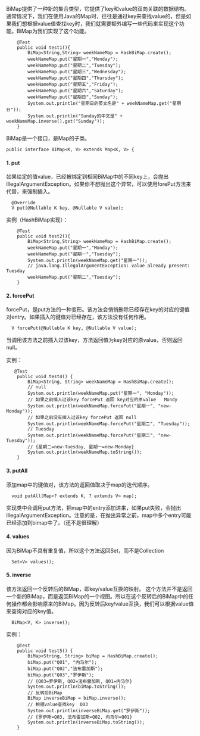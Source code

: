 BiMap提供了一种新的集合类型，它提供了key和value的双向关联的数据结构。通常情况下，我们在使用Java的Map时，往往是通过key来查找value的，但是如果我们想根据value值查找key时，我们就需要额外编写一些代码来实现这个功能。BiMap为我们实现了这个功能。
```
    @Test
    public void test1(){
        BiMap<String,String> weekNameMap = HashBiMap.create();
        weekNameMap.put("星期一","Monday");
        weekNameMap.put("星期二","Tuesday");
        weekNameMap.put("星期三","Wednesday");
        weekNameMap.put("星期四","Thursday");
        weekNameMap.put("星期五","Friday");
        weekNameMap.put("星期六","Saturday");
        weekNameMap.put("星期日","Sunday");
        System.out.println("星期日的英文名是" + weekNameMap.get("星期日"));
        System.out.println("Sunday的中文是" + weekNameMap.inverse().get("Sunday"));
    }
```

BiMap是一个接口，是Map的子类。
```
public interface BiMap<K, V> extends Map<K, V> {
```
#### 1. put

如果给定的值value，已经被绑定到相同BiMap中的不同key上，会抛出IllegalArgumentException。如果你不想抛出这个异常，可以使用forePut方法来代替，来强制插入。
```
  @Override
  V put(@Nullable K key, @Nullable V value);
```  
实例（HashBiMap实现）：
```
    @Test
    public void test2(){
        BiMap<String,String> weekNameMap = HashBiMap.create();
        weekNameMap.put("星期一","Monday");
        weekNameMap.put("星期一","Tuesday");
        System.out.println(weekNameMap.get("星期一"));
        // java.lang.IllegalArgumentException: value already present: Tuesday
        weekNameMap.put("星期二","Tuesday");
    }
```    
#### 2. forcePut

forcePut，是put方法的一种变形。该方法会悄悄删除已经存在key的对应的键值对entry。如果插入的键值对已经存在，该方法没有任何作用。
```
  V forcePut(@Nullable K key, @Nullable V value);
```  
当调用该方法之前插入过该key，方法返回值为key对应的原value，否则返回null。

实例：
```
   @Test
    public void test4() {
        BiMap<String, String> weekNameMap = HashBiMap.create();
        // null
        System.out.println(weekNameMap.put("星期一", "Monday"));
        // 如果之前插入过该key forcePut 返回 key对应的原value   Mondy
        System.out.println(weekNameMap.forcePut("星期一", "new-Monday"));
        // 如果之前没有插入过该key forcePut 返回 null
        System.out.println(weekNameMap.forcePut("星期二", "Tuesday"));
        // Tuesday
        System.out.println(weekNameMap.forcePut("星期二", "new-Tuesday"));
        // {星期二=new-Tuesday, 星期一=new-Monday}
        System.out.println(weekNameMap.toString());
    }
```    
#### 3. putAll
添加map中的键值对，该方法的返回值取决于map的迭代顺序。
```
  void putAll(Map<? extends K, ? extends V> map);
 ``` 
实现类中会调用put方法，把map中的entry添加进来，如果put失败，会抛出IllegalArgumentException。注意的是，在抛出异常之前，map中多个entry可能已经添加到bimap中了。（还不是很理解）

#### 4. values

因为BiMap不具有重复值，所以这个方法返回Set，而不是Collection
```
  Set<V> values();
 ``` 
#### 5. inverse

该方法返回一个反转后的BiMap，即key/value互换的映射。 这个方法并不是返回一个新的BiMap，而是返回BiMap的一个视图。所以在这个反转后的BiMap中的任何操作都会影响原来的BiMap。因为反转后key/value互换，我们可以根据value值来查询对应的key值。
```
  BiMap<V, K> inverse();
```  
实例：
```
    @Test
    public void test5() {
        BiMap<String, String> biMap = HashBiMap.create();
        biMap.put("Q01", "内马尔");
        biMap.put("Q02","法布雷加斯");
        biMap.put("Q03","罗伊斯");
        // {Q03=罗伊斯, Q02=法布雷加斯, Q01=内马尔}
        System.out.println(biMap.toString());
        // 反转后BiMap
        BiMap inverseBiMap = biMap.inverse();
        // 根据value查找key  Q03
        System.out.println(inverseBiMap.get("罗伊斯"));
        // {罗伊斯=Q03, 法布雷加斯=Q02, 内马尔=Q01}
        System.out.println(inverseBiMap.toString());
    }
```


